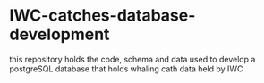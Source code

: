 # IWC-catches-database-development
this repository holds the code, schema and data used to develop a postgreSQL database that holds whaling cath data held by IWC

